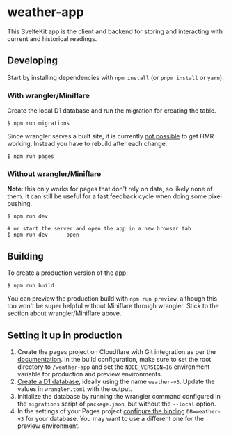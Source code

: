 # weather-app

This SvelteKit app is the client and backend for storing and interacting with
current and historical readings.

## Developing

Start by installing dependencies with `npm install` (or `pnpm install` or
`yarn`).

### With wrangler/Miniflare

Create the local D1 database and run the migration for creating the table.

```console
$ npm run migrations
```

Since wrangler serves a built site, it is currently
[not possible](https://github.com/sveltejs/kit/issues/2966)
to get HMR working. Instead you have to rebuild after each change.

```console
$ npm run pages
```

### Without wrangler/Miniflare

**Note**: this only works for pages that don't rely on data, so likely none of
them. It can still be useful for a fast feedback cycle when doing some pixel
pushing.

```console
$ npm run dev

# or start the server and open the app in a new browser tab
$ npm run dev -- --open
```

## Building

To create a production version of the app:

```console
$ npm run build
```

You can preview the production build with `npm run preview`, although this too
won't be super helpful without Miniflare through wrangler. Stick to the section
about wrangler/Miniflare above.

## Setting it up in production

1. Create the pages project on Cloudflare with Git integration as per the
   [documentation](https://developers.cloudflare.com/pages/get-started/).
   In the build configuration, make sure to set the root directory to
   `/weather-app` and set the `NODE_VERSION=16` environment variable for
   production and preview environments.
2. [Create a D1 database](https://developers.cloudflare.com/d1/get-started/#3-create-your-database),
   ideally using the name `weather-v3`. Update the values in `wrangler.toml`
   with the output.
3. Initialize the database by running the wrangler command configured in the
   `migrations` script of `package.json`, but without the `--local` option.
4. In the settings of your Pages project
   [configure the binding](https://developers.cloudflare.com/pages/platform/functions/bindings/#d1-databases)
   `DB=weather-v3` for your database. You may want to use a different one for
   the preview environment.
